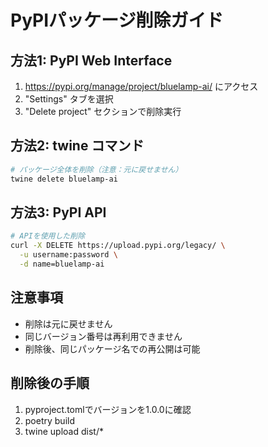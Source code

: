 # PyPIパッケージ削除ガイド

## 方法1: PyPI Web Interface
1. https://pypi.org/manage/project/bluelamp-ai/ にアクセス
2. "Settings" タブを選択
3. "Delete project" セクションで削除実行

## 方法2: twine コマンド
```bash
# パッケージ全体を削除（注意：元に戻せません）
twine delete bluelamp-ai
```

## 方法3: PyPI API
```bash
# APIを使用した削除
curl -X DELETE https://upload.pypi.org/legacy/ \
  -u username:password \
  -d name=bluelamp-ai
```

## 注意事項
- 削除は元に戻せません
- 同じバージョン番号は再利用できません
- 削除後、同じパッケージ名での再公開は可能

## 削除後の手順
1. pyproject.tomlでバージョンを1.0.0に確認
2. poetry build
3. twine upload dist/*